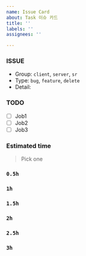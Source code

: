 ```yaml
---
name: Issue Card
about: Task 이슈 카드
title: ''
labels: ''
assignees: ''

---
```


### **ISSUE**

- Group: `client`, `server`, `sr`
- Type: `bug`, `feature`, `delete`
- Detail:

### **TODO**

- [ ]  Job1
- [ ]  Job2
- [ ]  Job3

### **Estimated time**

> Pick one

### **`0.5h`**

### **`1h`**

### **`1.5h`**

### **`2h`**

### **`2.5h`**

### **`3h`**
